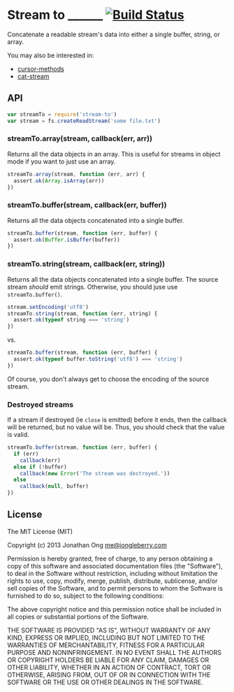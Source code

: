 # Stream to ______ [![Build Status](https://travis-ci.org/jonathanong/stream-to.png)](https://travis-ci.org/jonathanong/stream-to)

Concatenate a readable stream's data into either a single buffer, string, or array.

You may also be interested in:

- [cursor-methods](https://github.com/jonathanong/cursor-methods)
- [cat-stream](https://github.com/jonathanong/cat-stream)

## API

```js
var streamTo = require('stream-to')
var stream = fs.createReadStream('some file.txt')
```

### streamTo.array(stream, callback(err, arr))

Returns all the data objects in an array.
This is useful for streams in object mode if you want to just use an array.

```js
streamTo.array(stream, function (err, arr) {
  assert.ok(Array.isArray(arr))
})
```

### streamTo.buffer(stream, callback(err, buffer))

Returns all the data objects concatenated into a single buffer.

```js
streamTo.buffer(stream, function (err, buffer) {
  assert.ok(Buffer.isBuffer(buffer))
})
```

### streamTo.string(stream, callback(err, string))

Returns all the data objects concatenated into a single buffer.
The source stream _should_ emit strings.
Otherwise, you should juse use `streamTo.buffer()`.

```js
stream.setEncoding('utf8')
streamTo.string(stream, function (err, string) {
  assert.ok(typeof string === 'string')
})
```

vs.

```js
streamTo.buffer(stream, function (err, buffer) {
  assert.ok(typeof buffer.toString('utf8') === 'string')
})
```

Of course, you don't always get to choose the encoding of the source stream.

### Destroyed streams

If a stream if destroyed (ie `close` is emitted) before it ends,
then the callback will be returned, but no value will be.
Thus, you should check that the value is valid.

```js
streamTo.buffer(stream, function (err, buffer) {
  if (err)
    callback(err)
  else if (!buffer)
    callback(new Error('The stream was destroyed.'))
  else
    callback(null, buffer)
})
```

## License

The MIT License (MIT)

Copyright (c) 2013 Jonathan Ong me@jongleberry.com

Permission is hereby granted, free of charge, to any person obtaining a copy
of this software and associated documentation files (the "Software"), to deal
in the Software without restriction, including without limitation the rights
to use, copy, modify, merge, publish, distribute, sublicense, and/or sell
copies of the Software, and to permit persons to whom the Software is
furnished to do so, subject to the following conditions:

The above copyright notice and this permission notice shall be included in
all copies or substantial portions of the Software.

THE SOFTWARE IS PROVIDED "AS IS", WITHOUT WARRANTY OF ANY KIND, EXPRESS OR
IMPLIED, INCLUDING BUT NOT LIMITED TO THE WARRANTIES OF MERCHANTABILITY,
FITNESS FOR A PARTICULAR PURPOSE AND NONINFRINGEMENT. IN NO EVENT SHALL THE
AUTHORS OR COPYRIGHT HOLDERS BE LIABLE FOR ANY CLAIM, DAMAGES OR OTHER
LIABILITY, WHETHER IN AN ACTION OF CONTRACT, TORT OR OTHERWISE, ARISING FROM,
OUT OF OR IN CONNECTION WITH THE SOFTWARE OR THE USE OR OTHER DEALINGS IN
THE SOFTWARE.
